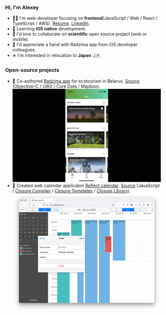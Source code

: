 ### Hi, I'm Alexey

- 👨‍💻 I'm web-developer focusing on **frontend**(JavaScript / Web / React / TypeScript / AWS). [Resume](https://alexeykomov.me/resume/resume.pdf). [LinkedIn](https://www.linkedin.com/in/alexey-komov-89b04795/).
- 🌱 Learning **iOS native** development.
- 🤝 I'd love to collaborate on **scientific** open source project (web or mobile).
- 🤔 I'd appreciate a hand with Radzima app from iOS developer colleagues.
- ✈️ I'm interested in relocation to **Japan** 🇯🇵.

### Open-source projects
- 🌲 Co-authored [Radzima app](https://apps.apple.com/app/radzima/id1587158874) for ecotourism in Belarus. [Source](https://github.com/radzima-green-travel/green-travel-combine/issues) (Objective-C / UIKit / Core Data / Mapbox).
  <img src="https://raw.githubusercontent.com/alexeykomov/alexeykomov/master/public/images/travel_app2.jpg">
- 📆 Created web calendar applicaton [Reflect calendar](https://reflectcal.com/guest). [Source](https://github.com/reflectcal) (JavaScript / [Closure Compiler](https://developers.google.com/closure/compiler) / [Closure Templates](https://github.com/google/closure-templates) / [Closure Library](https://developers.google.com/closure/library)).
  <img src="https://raw.githubusercontent.com/alexeykomov/alexeykomov/master/public/images/calendar.jpg">

